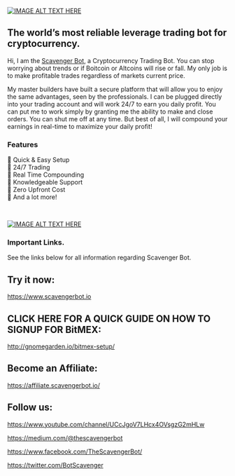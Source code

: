 [![IMAGE ALT TEXT HERE](https://i.imgur.com/jmYu56C.png)](https://www.scavengerbot.io/)

## The world’s most reliable leverage trading bot for cryptocurrency.
Hi, I am the [Scavenger Bot](https://www.scavengerbot.io/), a Cryptocurrency Trading Bot. You can stop worrying about trends or if Boitcoin or Altcoins will rise or fall. My only job is to make profitable trades regardless of markets current price.

My master builders have built a secure platform that will allow you to enjoy the same advantages, seen by the professionals. I can be plugged directly into your trading account and will work 24/7 to earn you daily profit. You can put me to work simply by granting me the ability to make and close orders. You can shut me off at any time. But best of all, I will compound your earnings in real-time to maximize your daily profit!


### Features 
🤖 Quick & Easy Setup <br>
🤖 24/7 Trading <br>
🤖 Real Time Compounding <br>
🤖 Knowledgeable Support <br>
🤖 Zero Upfront Cost <br>
🤖 And a lot more! <br>

<br>

[![IMAGE ALT TEXT HERE](https://i.imgur.com/HoGCzRO.png)](https://www.youtube.com/watch?v=UfnJbuR8bYs)


### Important Links.

See the links below for all information regarding Scavenger Bot.

## Try it now:

https://www.scavengerbot.io

## CLICK HERE FOR A QUICK GUIDE ON HOW TO SIGNUP FOR BitMEX:

http://gnomegarden.io/bitmex-setup/

## Become an Affiliate:

https://affiliate.scavengerbot.io/

## Follow us:

https://www.youtube.com/channel/UCcJgoV7LHcx4OVsgzG2mHLw

https://medium.com/@thescavengerbot

https://www.facebook.com/TheScavengerBot/

https://twitter.com/BotScavenger
